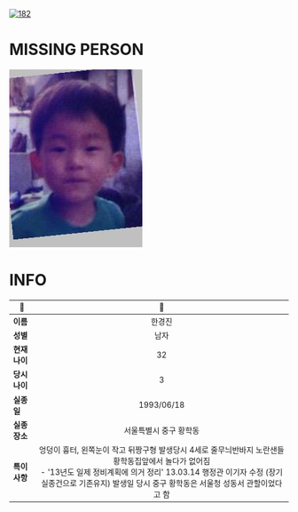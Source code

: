 [![182](https://img.shields.io/badge/%EC%8B%A4%EC%A2%85%EC%8B%A0%EA%B3%A0%EB%8A%94%20%EA%B5%AD%EB%B2%88%EC%97%86%EC%9D%B4-182-blue)](http://safe182.go.kr/index.do)

# MISSING PERSON

<img src="./missing_person.jpg">

# INFO

|🔑|💎|
|--|:--:|
|**이름**|한경진|
|**성별**|남자|
|**현재 나이**|32|
|**당시 나이**|3|
|**실종일**|1993/06/18|
|**실종 장소**|서울특별시 중구 황학동|
|**특이사항**|엉덩이 흉터, 왼쪽눈이 작고 뒤짱구형 발생당시 4세로 줄무늬반바지 노란샌들 황학동집앞에서 놀다가 없어짐</br>- '13년도 일제 정비계획에 의거 정리' 13.03.14 행정관 이기자 수정 (장기실종건으로 기존유지) 발생일 당시 중구 황학동은 서울청 성동서 관할이었다고 함|
